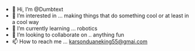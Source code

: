 - 👋 Hi, I’m @Dumbtext
- 👀 I’m interested in ... making things that do something cool or at least in a cool way
- 🌱 I’m currently learning ... robotics 
- 💞️ I’m looking to collaborate on .. anything fun
- 📫 How to reach me ... karsonduaneking55@gmai.com

<!---
Dumbtext/Dumbtext is a ✨ special ✨ repository because its `README.md` (this file) appears on your GitHub profile.
You can click the Preview link to take a look at your changes.
--->
